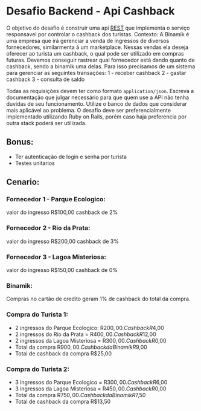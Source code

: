# Desafio Backend - Api Cashback

O objetivo do desafio é construir uma api [REST](https://pt.wikipedia.org/wiki/REST) que implementa o serviço responsavel por controlar o cashback dos turistas.
Contexto: A Binamik é uma empresa que irá gerenciar a venda de ingressos de diversos fornecedores, similarmenta á um marketplace. Nessas vendas ela deseja oferecer ao turista um cashback, o qual pode ser utilizado em compras futuras. Devemos conseguir rastrear qual fornecedor está dando quanto de cashback, sendo a binamik uma delas.
Para isso precisamos de um sistema para gerenciar as seguintes transações:
1 - receber cashback
2 - gastar cashback
3 - consulta de saldo

Todas as requisições devem ter como formato `application/json`.
Escreva a documentação que julgar necessário para que quem use a API não tenha duvidas de seu funcionamento.
Utilize o banco de dados que considerar mais aplicável ao problema.
O desafio deve ser preferencialmente implementado utilizando Ruby on Rails, porém caso haja preferencia por outra stack poderá ser utilizada. 

## Bonus:
 - Ter autenticação de login e senha por turista
 - Testes unitarios

## Cenario:

### Fornecedor 1 - Parque Ecologico:
valor do ingresso R$100,00
cashback de 2%

### Fornecedor 2 - Rio da Prata:
valor do ingresso R$200,00
cashback de 3%

### Fornecedor 3 - Lagoa Misteriosa:
valor do ingresso R$150,00
cashback de 0%

### Binamik:
Compras no cartão de credito geram 1% de cashback do total da compra.

### Compra do Turista 1:
- 2 ingressos do Parque Ecologico: R$200,00. Cashback R$4,00
- 2 ingressos do Rio da Prata = R$400,00. Cashback R$12,00
- 2 ingressos da Lagoa Misteriosa = R$300,00. Cashback R$0,00
- Total da compra R$900,00. Cashback da Binamik R$9,00
- Total de cashback da compra R$25,00

### Compra do Turista 2:
- 3 ingressos do Parque Ecologico = R$300,00. Cashback R$6,00
- 3 ingressos da Lagoa Misteriosa = R$450,00. Cashback R$0,00
- Total da compra R$750,00. Cashback da Binamik R$7,50
- Total de cashback da compra R$13,50
